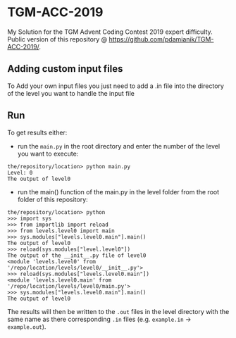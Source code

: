 # TGM-ACC-2019
My Solution for the TGM Advent Coding Contest 2019 expert difficulty. Public version of this repository @ https://github.com/pdamianik/TGM-ACC-2019/.

## Adding custom input files

To Add your own input files you just need to add a .in file into the directory of the level you want to handle the input file

## Run
To get results either:
 - run the `main.py` in the root directory and enter the number of the level you want to execute:
 
 ```
 the/repository/location> python main.py
 Level: 0
 The output of level0
 ```
 
 - run the main() function of the main.py in the level folder from the root folder of this repository:
 
 ```
 the/repository/location> python
 >>> import sys
 >>> from importlib import reload
 >>> from levels.level0 import main
 >>> sys.modules["levels.level0.main"].main()
 The output of level0
 >>> reload(sys.modules["level.level0"])
 The output of the __init__.py file of level0
 <module 'levels.level0' from '/repo/location/levels/level0/__init__.py'>
 >>> reload(sys.modules["levels.level0.main"])
 <module 'levels.level0.main' from '/repo/location/levels/level0/main.py'>
 >>> sys.modules["levels.level0.main"].main()
 The output of level0
 ```
 
The results will then be written to the `.out` files in the level directory with the same name as there corresponding `.in` files (e.g. `example.in` -> `example.out`).
